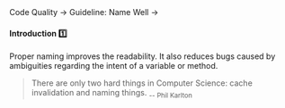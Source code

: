 <link rel="stylesheet" href="{{baseUrl}}/css/textbook.css">

<div class="website-content">

<div id="path">Code Quality &rarr; Guideline: Name Well &rarr;</div>

<div id="title">

#### Introduction :one:

</div>

<div id="body">

Proper naming improves the readability. It also reduces bugs caused by ambiguities regarding the intent of a variable or method.

> There are only two hard things in Computer Science: cache invalidation and naming things. <sub>-- Phil Karlton</sub>

</div>

<div id="extras">
<div>

</div>
